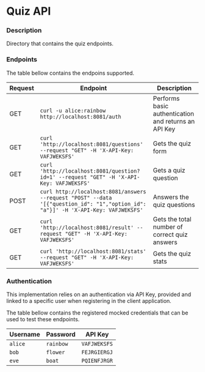 # Quiz API

### Description

Directory that contains the quiz endpoints.

### Endpoints

The table bellow contains the endpoins supported.

Request | Endpoint  | Description
------------- | ------------- | -------------
GET | `curl -u alice:rainbow http://localhost:8081/auth`  | Performs basic authentication and returns an API Key
GET | `curl 'http://localhost:8081/questions' --request "GET" -H 'X-API-Key: VAFJWEKSFS'`  | Gets the quiz form
GET | `curl 'http://localhost:8081/question?id=1' --request "GET" -H 'X-API-Key: VAFJWEKSFS'`| Gets a quiz question
POST | `curl http://localhost:8081/answers --request "POST" --data '[{"question_id": "1","option_id": "a"}]' -H 'X-API-Key: VAFJWEKSFS'`  | Answers the quiz questions
GET | `curl 'http://localhost:8081/result' --request "GET" -H 'X-API-Key: VAFJWEKSFS'`  | Gets the total number of correct quiz answers
GET | `curl 'http://localhost:8081/stats' --request "GET" -H 'X-API-Key: VAFJWEKSFS'`  | Gets the quiz stats

### Authentication

This implementation relies on an authentication via API Key, provided and linked to a specific user when registering in the client application.

The table bellow contains the registered mocked credentials that can be used to test these endpoints.

Username  | Password  | API Key  |
------------ | ------------ |  ------------ | 
`alice` | `rainbow` | `VAFJWEKSFS` | 
`bob` | `flower` | `FEJRGIERGJ` | 
`eve` | `boat` | `PQIENFJRGR` | 